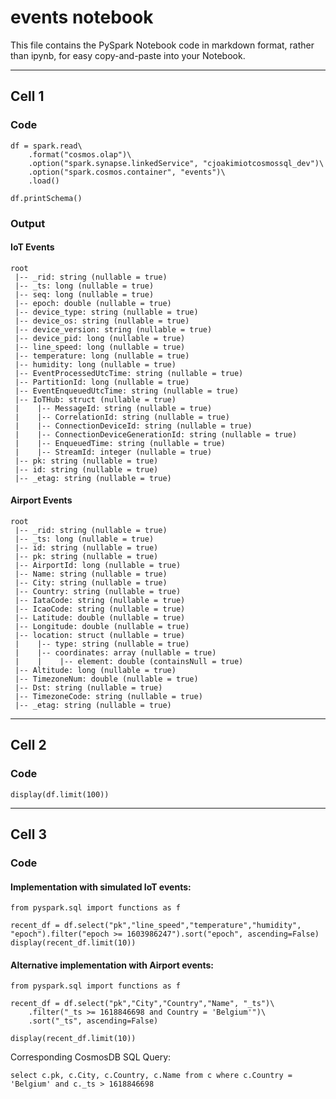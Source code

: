 # events notebook

This file contains the PySpark Notebook code in markdown format, rather than ipynb,
for easy copy-and-paste into your Notebook.

---

## Cell 1

### Code

```
df = spark.read\
    .format("cosmos.olap")\
    .option("spark.synapse.linkedService", "cjoakimiotcosmossql_dev")\
    .option("spark.cosmos.container", "events")\
    .load()

df.printSchema()
```

### Output

#### IoT Events

```
root
 |-- _rid: string (nullable = true)
 |-- _ts: long (nullable = true)
 |-- seq: long (nullable = true)
 |-- epoch: double (nullable = true)
 |-- device_type: string (nullable = true)
 |-- device_os: string (nullable = true)
 |-- device_version: string (nullable = true)
 |-- device_pid: long (nullable = true)
 |-- line_speed: long (nullable = true)
 |-- temperature: long (nullable = true)
 |-- humidity: long (nullable = true)
 |-- EventProcessedUtcTime: string (nullable = true)
 |-- PartitionId: long (nullable = true)
 |-- EventEnqueuedUtcTime: string (nullable = true)
 |-- IoTHub: struct (nullable = true)
 |    |-- MessageId: string (nullable = true)
 |    |-- CorrelationId: string (nullable = true)
 |    |-- ConnectionDeviceId: string (nullable = true)
 |    |-- ConnectionDeviceGenerationId: string (nullable = true)
 |    |-- EnqueuedTime: string (nullable = true)
 |    |-- StreamId: integer (nullable = true)
 |-- pk: string (nullable = true)
 |-- id: string (nullable = true)
 |-- _etag: string (nullable = true)
```

#### Airport Events

```
root
 |-- _rid: string (nullable = true)
 |-- _ts: long (nullable = true)
 |-- id: string (nullable = true)
 |-- pk: string (nullable = true)
 |-- AirportId: long (nullable = true)
 |-- Name: string (nullable = true)
 |-- City: string (nullable = true)
 |-- Country: string (nullable = true)
 |-- IataCode: string (nullable = true)
 |-- IcaoCode: string (nullable = true)
 |-- Latitude: double (nullable = true)
 |-- Longitude: double (nullable = true)
 |-- location: struct (nullable = true)
 |    |-- type: string (nullable = true)
 |    |-- coordinates: array (nullable = true)
 |    |    |-- element: double (containsNull = true)
 |-- Altitude: long (nullable = true)
 |-- TimezoneNum: double (nullable = true)
 |-- Dst: string (nullable = true)
 |-- TimezoneCode: string (nullable = true)
 |-- _etag: string (nullable = true)
```

---

## Cell 2

### Code

```
display(df.limit(100))
```

---

## Cell 3

### Code

#### Implementation with simulated IoT events:

```
from pyspark.sql import functions as f

recent_df = df.select("pk","line_speed","temperature","humidity", "epoch").filter("epoch >= 1603986247").sort("epoch", ascending=False) 
display(recent_df.limit(10))
```

#### Alternative implementation with Airport events:

```
from pyspark.sql import functions as f

recent_df = df.select("pk","City","Country","Name", "_ts")\
    .filter("_ts >= 1618846698 and Country = 'Belgium'")\
    .sort("_ts", ascending=False) 

display(recent_df.limit(10))
```

Corresponding CosmosDB SQL Query:

```
select c.pk, c.City, c.Country, c.Name from c where c.Country = 'Belgium' and c._ts > 1618846698
```
